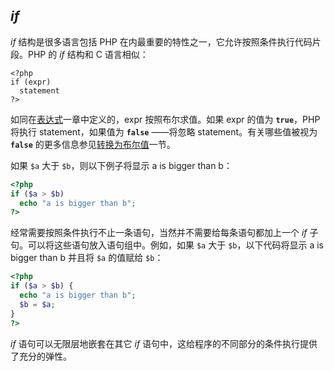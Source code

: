 *if*
----

*if* 结构是很多语言包括 PHP
在内最重要的特性之一，它允许按照条件执行代码片段。PHP 的 *if* 结构和 C
语言相似：

    <?php
    if (expr)
      statement
    ?>

如同在<a href="/language/expressions.html" class="link">表达式</a>一章中定义的，<span
class="replaceable">expr</span> 按照布尔求值。如果 <span
class="replaceable">expr</span> 的值为 **`true`**，PHP 将执行 <span
class="replaceable">statement</span>，如果值为 **`false`** ——将忽略
<span class="replaceable">statement</span>。有关哪些值被视为 **`false`**
的更多信息参见<a href="/language/types/boolean.html#language.types.boolean.casting" class="link">转换为布尔值</a>一节。

如果 `$a` 大于 `$b`，则以下例子将显示 <span class="computeroutput">a is
bigger than b</span>：

``` php
<?php
if ($a > $b)
  echo "a is bigger than b";
?>
```

经常需要按照条件执行不止一条语句，当然并不需要给每条语句都加上一个 *if*
子句。可以将这些语句放入语句组中。例如，如果 `$a` 大于
`$b`，以下代码将显示 <span class="computeroutput">a is bigger than
b</span> 并且将 `$a` 的值赋给 `$b`：

``` php
<?php
if ($a > $b) {
  echo "a is bigger than b";
  $b = $a;
}
?>
```

*if* 语句可以无限层地嵌套在其它 *if*
语句中，这给程序的不同部分的条件执行提供了充分的弹性。
